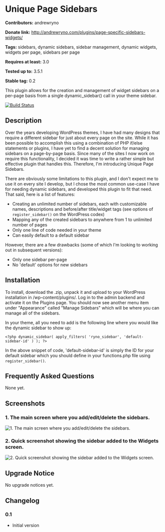 # Unique Page Sidebars #

**Contributors:** andrewryno

**Donate link:** http://andrewryno.com/plugins/page-specific-sidebars-widgets/

**Tags:** sidebars, dynamic sidebars, sidebar management, dynamic widgets, widgets per page, sidebars per page

**Requires at least:** 3.0

**Tested up to:** 3.5.1

**Stable tag:** 0.2

This plugin allows for the creation and management of widget sidebars on a per-page basis from a single dynamic_sidebar() call in your theme sidebar.

[![Build Status](https://travis-ci.org/andrewryno/Unique-Page-Sidebars.png?branch=master)](https://travis-ci.org/andrewryno/Unique-Page-Sidebars)

## Description ##

Over the years developing WordPress themes, I have had many designs that require a different sidebar for just about every page on the site. While it has been possible to accomplish this using a combination of PHP if/else statements or plugins, I have yet to find a decent solution for managing sidebars on a page-by-page basis. Since many of the sites I now work on require this functionality, I decided it was time to write a rather simple but effective plugin that handles this. Therefore, I'm introducing Unique Page Sidebars.

There are obviously some limitations to this plugin, and I don't expect me to use it on every site I develop, but I chose the most common use-case I have for needing dynamic sidebars, and developed this plugin to fit that need. That said, here is a list of features:

* Creating an unlimited number of sidebars, each with customizable names, descriptions and before/after title/widget tags (see options of `register_sidebar()` on the WordPress codex)
* Mapping any of the created sidebars to anywhere from 1 to unlimited number of pages
* Only one line of code needed in your theme
* Can easily default to a default sidebar

However, there are a few drawbacks (some of which I'm looking to working out in subsequent versions):

* Only one sidebar per-page
* No 'default' options for new sidebars

## Installation ##

To install, download the .zip, unpack it and upload to your WordPress installation in /wp-content/plugins/. Log in to the admin backend and activate it on the Plugins page. You should now see another menu item under "Appearance" called "Manage Sidebars" which will be where you can manage all of the sidebars.

In your theme, all you need to add is the following line where you would like the dynamic sidebar to show up:

`<?php dynamic_sidebar( apply_filters( 'ryno_sidebar', 'default-sidebar-id' ) ); ?>`

In the above snippet of code, 'default-sidebar-id' is simply the ID for your default sidebar which you should define in your functions.php file using `register_sidebar()`.

## Frequently Asked Questions ##

None yet.

## Screenshots ##

### 1. The main screen where you add/edit/delete the sidebars. ###
![1. The main screen where you add/edit/delete the sidebars.](http://s.wordpress.org/extend/plugins/unique-page-sidebars/screenshot-1.png)

### 2. Quick screenshot showing the sidebar added to the Widgets screen. ###
![2. Quick screenshot showing the sidebar added to the Widgets screen.](http://s.wordpress.org/extend/plugins/unique-page-sidebars/screenshot-2.png)


## Upgrade Notice ##

No upgrade notices yet.

## Changelog ##

### 0.1 ###
* Initial version
